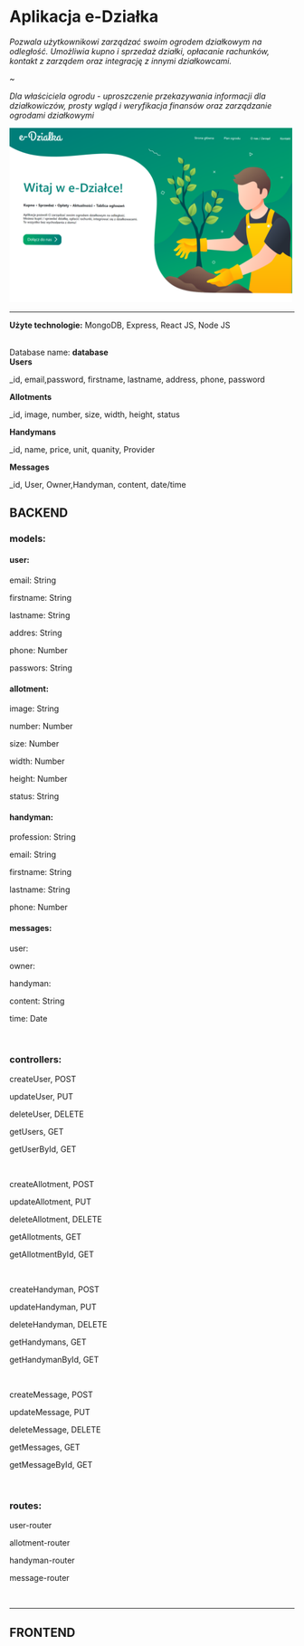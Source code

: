 <h1>Aplikacja e-Działka</h1> 
 <em> 

<p>Pozwala użytkownikowi zarządzać swoim ogrodem działkowym na odległość. Umożliwia kupno i sprzedaż działki, opłacanie rachunków, kontakt z zarządem oraz integrację z innymi działkowcami. </p>
~
<p>Dla właściciela ogrodu - uproszczenie przekazywania informacji dla działkowiczów, prosty wgląd i weryfikacja finansów oraz zarządzanie ogrodami działkowymi
 </p></em> 
 <img src="screen.png" width="500">
 
 <hr>
 
<b>Użyte technologie:</b> MongoDB, Express, React JS, Node JS

<br>
Database name:
<b>database</b>
  <br>
<b>Users</b>

_id, email,password, firstname, lastname, address, phone, password


<b>Allotments</b>

_id, image, number, size, width, height, status

<b>Handymans</b>

_id, name, price, unit, quanity, Provider

<b>Messages</b>

_id, User, Owner,Handyman, content, date/time

<h2>BACKEND</h2>
<h3>models:</h3>

<h4>user:</h4>
<p>email: String</p>
<p>firstname: String</p>
<p>lastname: String</p>
<p>addres: String</p>
<p>phone: Number </p>
<p>passwors: String</p>

<h4>allotment:</h4>
<p>image: String</p>
<p>number: Number</p>
<p>size: Number</p>
<p>width: Number</p>
<p>height: Number</p>
<p>status: String</p>

<h4>handyman:</h4>
<p>profession: String</p>
<p>email: String</p>
<p>firstname: String</p>
<p>lastname: String</p>
<p>phone: Number</p>

<h4>messages:</h4>
<p>user:</p>
<p>owner:</p>
<p>handyman:</p>
<p>content: String</p>
<p>time: Date</p>
 <br>
<h3>controllers:</h3>
<p>createUser, POST</p>
<p>updateUser, PUT</p>
<p>deleteUser, DELETE</p>
<p>getUsers, GET</p>
<p>getUserById, GET</p>
 <br>
<p>createAllotment, POST</p>
<p>updateAllotment, PUT</p>
<p>deleteAllotment, DELETE</p>
<p>getAllotments, GET</p>
<p>getAllotmentById, GET</p>
 <br>
<p>createHandyman, POST</p>
<p>updateHandyman, PUT</p>
<p>deleteHandyman, DELETE</p>
<p>getHandymans, GET</p>
<p>getHandymanById, GET</p>
 <br>
<p>createMessage, POST</p>
<p>updateMessage, PUT</p>
<p>deleteMessage, DELETE</p>
<p>getMessages, GET</p>
<p>getMessageById, GET</p>
 <br>
<h3>routes:</h3>
<p>user-router</p>
<p>allotment-router</p>
<p>handyman-router</p>
<p>message-router</p>
 <br>
 <hr>
<h2>FRONTEND</h2>


